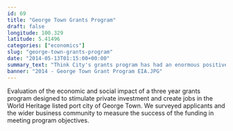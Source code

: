 ```yaml
---
id: 69
title: "George Town Grants Program"
draft: false
longitude: 100.329
latitude: 5.41496
categories: ["economics"]
slug: "george-town-grants-program"
date: "2014-05-13T01:15:00+00:00"
summary_text: "Think City's grants program has had an enormous positive impact on local investment"
banner: "2014 - George Town Grant Program EIA.JPG"
---
```


Evaluation of the economic and social impact of a three year grants program designed to&nbsp;stimulate private&nbsp;investment and create jobs&nbsp;in the World Heritage listed port city of George Town. We surveyed applicants and the wider business community to measure the success of the funding in meeting program objectives.
